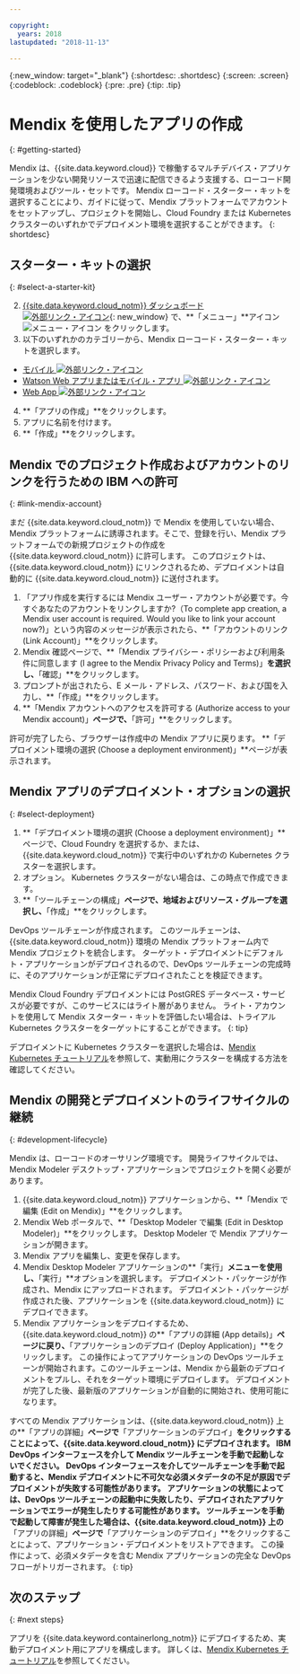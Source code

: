 ```yaml
---

copyright:
  years: 2018
lastupdated: "2018-11-13"

---
```


{:new_window: target="_blank"}
{:shortdesc: .shortdesc}
{:screen: .screen}
{:codeblock: .codeblock}
{:pre: .pre}
{:tip: .tip}

# Mendix を使用したアプリの作成
{: #getting-started}

Mendix は、{{site.data.keyword.cloud}} で稼働するマルチデバイス・アプリケーションを少ない開発リソースで迅速に配信できるよう支援する、ローコード開発環境およびツール・セットです。 Mendix ローコード・スターター・キットを選択することにより、ガイドに従って、Mendix プラットフォームでアカウントをセットアップし、プロジェクトを開始し、Cloud Foundry または Kubernetes クラスターのいずれかでデプロイメント環境を選択することができます。
{: shortdesc}

## スターター・キットの選択
{: #select-a-starter-kit}

2. [{{site.data.keyword.cloud_notm}} ダッシュボード ![外部リンク・アイコン](../../icons/launch-glyph.svg "外部リンク・アイコン")](https://console.bluemix.net/dashboard/apps){: new_window} で、**「メニュー」**アイコン ![メニュー・アイコン](../../icons/icon_hamburger.svg) をクリックします。
3. 以下のいずれかのカテゴリーから、Mendix ローコード・スターター・キットを選択します。
  * [モバイル ![外部リンク・アイコン](../../icons/launch-glyph.svg "外部リンク・アイコン")](https://console.bluemix.net/developer/appservice/starter-kits/mendix-mobile-app)
  * [Watson Web アプリまたはモバイル・アプリ ![外部リンク・アイコン](../../icons/launch-glyph.svg "外部リンク・アイコン")](https://console.bluemix.net/developer/appservice/starter-kits/mendix-web-or-mobile-app-with-watson)
  * [Web App ![外部リンク・アイコン](../../icons/launch-glyph.svg "外部リンク・アイコン")](https://console.bluemix.net/developer/appservice/starter-kits/mendix-web-app)
4. **「アプリの作成」**をクリックします。
5. アプリに名前を付けます。 
6. **「作成」**をクリックします。

## Mendix でのプロジェクト作成およびアカウントのリンクを行うための IBM への許可
{: #link-mendix-account}

まだ {{site.data.keyword.cloud_notm}} で Mendix を使用していない場合、Mendix プラットフォームに誘導されます。そこで、登録を行い、Mendix プラットフォームでの新規プロジェクトの作成を {{site.data.keyword.cloud_notm}} に許可します。 このプロジェクトは、{{site.data.keyword.cloud_notm}} にリンクされるため、デプロイメントは自動的に {{site.data.keyword.cloud_notm}} に送付されます。

1. 「アプリ作成を実行するには Mendix ユーザー・アカウントが必要です。今すぐあなたのアカウントをリンクしますか?（To complete app creation, a Mendix user account is required. Would you like to link your account now?)」という内容のメッセージが表示されたら、**「アカウントのリンク (Link Account)」**をクリックします。
2. Mendix 確認ページで、**「Mendix プライバシー・ポリシーおよび利用条件に同意します (I agree to the Mendix Privacy Policy and Terms)」**を選択し、**「確認」**をクリックします。
3. プロンプトが出されたら、E メール・アドレス、パスワード、および国を入力し、**「作成」**をクリックします。
4. **「Mendix アカウントへのアクセスを許可する (Authorize access to your Mendix account)」**ページで、**「許可」**をクリックします。

許可が完了したら、ブラウザーは作成中の Mendix アプリに戻ります。 **「デプロイメント環境の選択 (Choose a deployment environment)」**ページが表示されます。

## Mendix アプリのデプロイメント・オプションの選択
{: #select-deployment}

1. **「デプロイメント環境の選択 (Choose a deployment environment)」**ページで、Cloud Foundry を選択するか、または、{{site.data.keyword.cloud_notm}} で実行中のいずれかの Kubernetes クラスターを選択します。
2. オプション。 Kubernetes クラスターがない場合は、この時点で作成できます。
3. **「ツールチェーンの構成」**ページで、地域およびリソース・グループを選択し、**「作成」**をクリックします。

DevOps ツールチェーンが作成されます。 このツールチェーンは、{{site.data.keyword.cloud_notm}} 環境の Mendix プラットフォーム内で Mendix プロジェクトを統合します。 ターゲット・デプロイメントにデフォルト・アプリケーションがデプロイされるので、DevOps ツールチェーンの完成時に、そのアプリケーションが正常にデプロイされたことを検証できます。

Mendix Cloud Foundry デプロイメントには PostGRES データベース・サービスが必要ですが、このサービスにはライト層がありません。   ライト・アカウントを使用して Mendix スターター・キットを評価したい場合は、トライアル Kubernetes クラスターをターゲットにすることができます。
{: tip}

デプロイメントに Kubernetes クラスターを選択した場合は、[Mendix Kubernetes チュートリアル](/docs/apps/tutorials/tutorial_mendix_kubernetes.html)を参照して、実動用にクラスターを構成する方法を確認してください。


## Mendix の開発とデプロイメントのライフサイクルの継続
{: #development-lifecycle}

Mendix は、ローコードのオーサリング環境です。 開発ライフサイクルでは、Mendix Modeler デスクトップ・アプリケーションでプロジェクトを開く必要があります。

1. {{site.data.keyword.cloud_notm}} アプリケーションから、**「Mendix で編集 (Edit on Mendix)」**をクリックします。
2. Mendix Web ポータルで、**「Desktop Modeler で編集 (Edit in Desktop Modeler)」**をクリックします。
  Desktop Modeler で Mendix アプリケーションが開きます。
3. Mendix アプリを編集し、変更を保存します。
4. Mendix Desktop Modeler アプリケーションの**「実行」**メニューを使用し、**「実行」**オプションを選択します。
  デプロイメント・パッケージが作成され、Mendix にアップロードされます。 デプロイメント・パッケージが作成された後、アプリケーションを {{site.data.keyword.cloud_notm}} にデプロイできます。
5. Mendix アプリケーションをデプロイするため、{{site.data.keyword.cloud_notm}} の**「アプリの詳細 (App details)」**ページに戻り、**「アプリケーションのデプロイ (Deploy Application)」**をクリックします。
  この操作によってアプリケーションの DevOps ツールチェーンが開始されます。このツールチェーンは、Mendix から最新のデプロイメントをプルし、それをターゲット環境にデプロイします。 デプロイメントが完了した後、最新版のアプリケーションが自動的に開始され、使用可能になります。

すべての Mendix アプリケーションは、{{site.data.keyword.cloud_notm}} 上の**「アプリの詳細」**ページで**「アプリケーションのデプロイ」**をクリックすることによって、{{site.data.keyword.cloud_notm}} にデプロイされます。 IBM DevOps インターフェースを介して Mendix ツールチェーンを手動で起動しないでください。 DevOps インターフェースを介してツールチェーンを手動で起動すると、Mendix デプロイメントに不可欠な必須メタデータの不足が原因でデプロイメントが失敗する可能性があります。 アプリケーションの状態によっては、DevOps ツールチェーンの起動中に失敗したり、デプロイされたアプリケーションでエラーが発生したりする可能性があります。 ツールチェーンを手動で起動して障害が発生した場合は、{{site.data.keyword.cloud_notm}} 上の**「アプリの詳細」**ページで**「アプリケーションのデプロイ」**をクリックすることによって、アプリケーション・デプロイメントをリストアできます。 この操作によって、必須メタデータを含む Mendix アプリケーションの完全な DevOps フローがトリガーされます。
{: tip}

## 次のステップ 
{: #next steps}

アプリを {{site.data.keyword.containerlong_notm}} にデプロイするため、実動デプロイメント用にアプリを構成します。 詳しくは、[Mendix Kubernetes チュートリアル](/docs/apps/tutorials/tutorial_mendix_kubernetes.html)を参照してください。 
